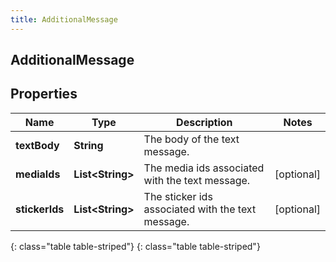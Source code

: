 ```yaml
---
title: AdditionalMessage
---
```

## AdditionalMessage


## Properties

| Name | Type | Description | Notes |
| ------------ | ------------- | ------------- | ------------- |
| **textBody** | **String** | The body of the text message. |  |
| **mediaIds** | **List&lt;String&gt;** | The media ids associated with the text message. |  [optional] |
| **stickerIds** | **List&lt;String&gt;** | The sticker ids associated with the text message. |  [optional] |
{: class="table table-striped"}
{: class="table table-striped"}


